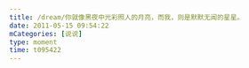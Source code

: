 ```yaml
---
title: /dream/你就像黑夜中光彩照人的月亮，而我，则是默默无闻的星星。
date: 2011-05-15 09:54:22
mCategories: [说说]
type: moment
time: t095422
---
```


